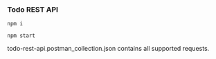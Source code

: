 ### Todo REST API

`npm i`

`npm start`

todo-rest-api.postman_collection.json contains all supported requests.
